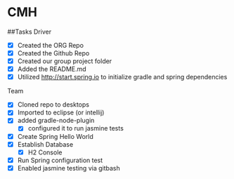 # CMH

##Tasks
Driver
- [x] Created the ORG Repo
- [x] Created the Github Repo
- [x] Created our group project folder
- [x] Added the README.md
- [x] Utilized http://start.spring.io to initialize gradle and spring dependencies

Team
- [x] Cloned repo to desktops
- [x] Imported to eclipse (or intellij)
- [x] added gradle-node-plugin
    - [x] configured it to run jasmine tests
- [x] Create Spring Hello World
- [x] Establish Database
	- [x] H2 Console
- [x] Run Spring configuration test
- [x] Enabled jasmine testing via gitbash